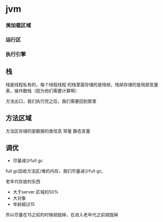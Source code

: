 # jvm

### 类加载区域





### 运行区



### 执行引擎





## 栈

栈是线程私有的，每个线程线程 的栈里面存储的是栈帧，栈帧存储的是局部变量表，操作数栈（因为他们需要计算啊）

方法出口，我们执行完之后，我们需要回到那里



## 方法区域

方法区存储的是数据的类信息   常量  静态变量



## 调优

- 尽量减少full gc 

full gc回收方法区/堆的内存，我们尽量减少full gc,

老年代存放的东西

- 大于server 区域的50% 
- 大对象
- 年龄超过15

所以尽量在15之前的时候销毁掉，在进入老年代之前销毁掉 